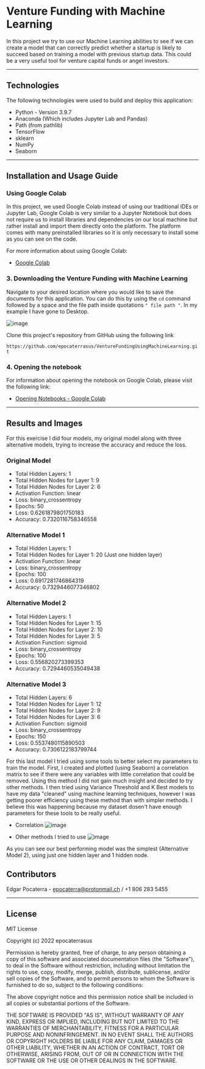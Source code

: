 # Venture Funding with Machine Learning

In this project we try to use our Machine Learning abilities to see if we can create a model that can correctly predict whether a startup is likely to succeed based on training a model with previous startup data. This could be a very useful tool for venture capital funds or angel investors.

---

## Technologies

The following technologies were used to build and deploy this application:

* Python - Version 3.9.7
* Anaconda (Which includes Jupyter Lab and Pandas)
* Path (from pathlib)
* TensorFlow
* sklearn
* NumPy
* Seaborn

---

## Installation and Usage Guide

### Using Google Colab

In this project, we used Google Colab instead of using our traditional IDEs or Jupyter Lab, Google Colab is very similar to a Jupyter Notebook but does not require us to install libraries and dependencies on our local machine but rather install and import them directly onto the platform. The platform comes with many preinstalled libraries so it is only necessary to install some as you can see on the code.

For more information about using Google Colab:
 * [Google Colab](https://colab.research.google.com/?utm_source=scs-index "Google Colab")


### 3. Downloading the Venture Funding with Machine Learning

Navigate to your desired location where you would like to save the documents for this application. You can do this by using the ```cd``` command followed by a space and the file path inside quotations ```" file path "```. In my example I have gone to Desktop.

![image](https://user-images.githubusercontent.com/94983278/149385012-181d1769-0af6-487e-8e04-823a28f2c3ed.png)

Clone this project's repository from GitHub using the following link

```https://github.com/epocaterrasus/VentureFundingUsingMachineLearning.git```

### 4. Opening the notebook

For information about opening the notebook on Google Colab, please visit the following link:
* [Opening Notebooks - Google Colab](https://developers.google.com/earth-engine/guides/python_install-colab "Opening Notebooks - Google Colab")

---


## Results and Images

For this exercise I did four models, my original model along with three alternative models, trying to increase the accuracy and reduce the loss.

### Original Model 

* Total Hidden Layers: 1
* Total Hidden Nodes for Layer 1: 9
* Total Hidden Nodes for Layer 2: 6
* Activation Function: linear
* Loss: binary_crossentropy
* Epochs: 50
* Loss: 0.6261879801750183
* Accuracy: 0.7320116758346558

### Alternative Model 1 

* Total Hidden Layers: 1
* Total Hidden Nodes for Layer 1: 20 (Just one hidden layer)
* Activation Function: linear
* Loss: binary_crossentropy
* Epochs: 100
* Loss: 0.6917281746864319
* Accuracy: 0.7329446077346802

### Alternative Model 2

* Total Hidden Layers: 1
* Total Hidden Nodes for Layer 1: 15
* Total Hidden Nodes for Layer 2: 10
* Total Hidden Nodes for Layer 3: 5
* Activation Function: sigmoid
* Loss: binary_crossentropy
* Epochs: 100
* Loss: 0.556820273399353
* Accuracy: 0.7294460535049438

### Alternative Model 3

* Total Hidden Layers: 6
* Total Hidden Nodes for Layer 1: 12
* Total Hidden Nodes for Layer 2: 9
* Total Hidden Nodes for Layer 3: 6
* Activation Function: sigmoid
* Loss: binary_crossentropy
* Epochs: 150
* Loss: 0.5537480115890503
* Accuracy: 0.7306122183799744

For this last model I tried using some tools to better select my parameters to train the model. First, I created and plotted (using Seaborn) a correlation matrix to see if there were any variables with little correlation that could be removed. Using this method I did not gain much insight and decided to try other methods. I then tried using Variance Threshold and K Best models to have my data "cleaned" using machine learning techniques, however I was getting poorer efficiency using these method than with simpler methods. I believe this was happening because my dataset dosen't have enough parameters for these tools to be really useful.

* Correlation
![image](https://user-images.githubusercontent.com/94983278/160289646-47d15a38-daee-4bed-83a2-3f2ef2ad82cb.png)

* Other methods I tried to use
![image](https://user-images.githubusercontent.com/94983278/160289686-7f078e95-ac1f-4908-9408-134d7c76e623.png)


As you can see our best performing model was the simplest (Alternative Model 2), using just one hidden layer and 1 hidden node.



## Contributors

Edgar Pocaterra - epocaterra@protonmail.ch / +1 806 283 5455

---

## License

MIT License

Copyright (c) 2022 epocaterrasus

Permission is hereby granted, free of charge, to any person obtaining a copy
of this software and associated documentation files (the "Software"), to deal
in the Software without restriction, including without limitation the rights
to use, copy, modify, merge, publish, distribute, sublicense, and/or sell
copies of the Software, and to permit persons to whom the Software is
furnished to do so, subject to the following conditions:

The above copyright notice and this permission notice shall be included in all
copies or substantial portions of the Software.

THE SOFTWARE IS PROVIDED "AS IS", WITHOUT WARRANTY OF ANY KIND, EXPRESS OR
IMPLIED, INCLUDING BUT NOT LIMITED TO THE WARRANTIES OF MERCHANTABILITY,
FITNESS FOR A PARTICULAR PURPOSE AND NONINFRINGEMENT. IN NO EVENT SHALL THE
AUTHORS OR COPYRIGHT HOLDERS BE LIABLE FOR ANY CLAIM, DAMAGES OR OTHER
LIABILITY, WHETHER IN AN ACTION OF CONTRACT, TORT OR OTHERWISE, ARISING FROM,
OUT OF OR IN CONNECTION WITH THE SOFTWARE OR THE USE OR OTHER DEALINGS IN THE
SOFTWARE.